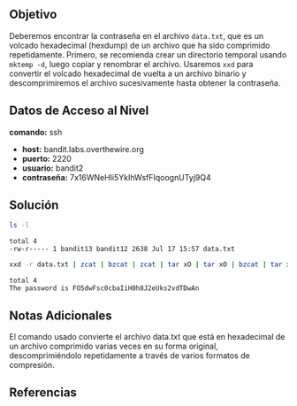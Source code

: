 ## Objetivo
Deberemos encontrar la contraseña en el archivo `data.txt`, que es un volcado hexadecimal (hexdump) de un archivo que ha sido comprimido repetidamente. Primero, se recomienda crear un directorio temporal usando `mktemp -d`, luego copiar y renombrar el archivo. Usaremos `xxd` para convertir el volcado hexadecimal de vuelta a un archivo binario y descomprimiremos el archivo sucesivamente hasta obtener la contraseña.

## Datos de Acceso al Nivel
 **comando:** ssh
- **host:** bandit.labs.overthewire.org
- **puerto:** 2220
- **usuario:** bandit2
- **contraseña:** 7x16WNeHIi5YkIhWsfFIqoognUTyj9Q4

## Solución
```bash
ls -l
```
```text
total 4
-rw-r----- 1 bandit13 bandit12 2638 Jul 17 15:57 data.txt
```
```bash
xxd -r data.txt | zcat | bzcat | zcat | tar xO | tar xO | bzcat | tar xO | zcat
```
```text
total 4
The password is FO5dwFsc0cbaIiH0h8J2eUks2vdTDwAn
```

## Notas Adicionales
El comando usado convierte el archivo data.txt que está en hexadecimal de un archivo comprimido varias veces en su forma original, descomprimiéndolo repetidamente a través de varios formatos de compresión.

## Referencias